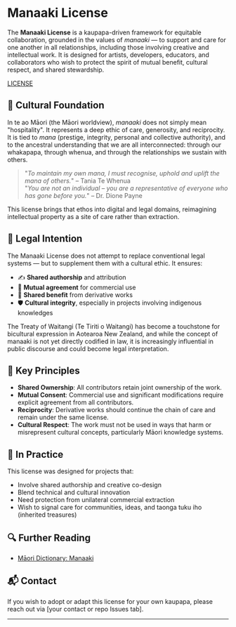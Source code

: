 # Manaaki License

The **Manaaki License** is a kaupapa-driven framework for equitable collaboration, grounded in the values of *manaaki* — to support  and care for one another in all relationships, including those involving creative and intellectual work. It is designed for artists, developers, educators, and collaborators who wish to protect the spirit of mutual benefit, cultural respect, and shared stewardship.

<!-- link to the license itself -->
[LICENSE](LICENSE.md)


## 🌿 Cultural Foundation

In te ao Māori (the Māori worldview), *manaaki* does not simply mean "hospitality". It represents a deep ethic of care, generosity, and reciprocity. It is tied to *mana* (prestige, integrity, personal and collective authority), and to the ancestral understanding that we are all interconnected: through our whakapapa, through whenua, and through the relationships we sustain with others.

> "*To maintain my own mana, I must recognise, uphold and uplift the mana of others.*" – Tania Te Whenua  
> "*You are not an individual – you are a representative of everyone who has gone before you.*" – Dr. Dione Payne

This license brings that ethos into digital and legal domains, reimagining intellectual property as a site of care rather than extraction.

## 📜 Legal Intention

The Manaaki License does not attempt to replace conventional legal systems — but to supplement them with a cultural ethic. It ensures:

- ✍️ **Shared authorship** and attribution
- 🤝 **Mutual agreement** for commercial use
- 🔁 **Shared benefit** from derivative works
- 🛡️ **Cultural integrity**, especially in projects involving indigenous knowledges

The Treaty of Waitangi (Te Tiriti o Waitangi) has become a touchstone for bicultural expression in Aotearoa New Zealand, and while the concept of manaaki is not yet directly codified in law, it is increasingly influential in public discourse and could become legal interpretation.

## 🌟 Key Principles

- **Shared Ownership**: All contributors retain joint ownership of the work.
- **Mutual Consent**: Commercial use and significant modifications require explicit agreement from all contributors.
- **Reciprocity**: Derivative works should continue the chain of care and remain under the same license.
- **Cultural Respect**: The work must not be used in ways that harm or misrepresent cultural concepts, particularly Māori knowledge systems.

## 📘 In Practice

This license was designed for projects that:

- Involve shared authorship and creative co-design
- Blend technical and cultural innovation
- Need protection from unilateral commercial extraction
- Wish to signal care for communities, ideas, and taonga tuku iho (inherited treasures)

## 🔍 Further Reading

 - [Māori Dictionary: Manaaki](https://maoridictionary.co.nz/word/3425)
<!-- would be great to improve this with some better references -->

## 📬 Contact

If you wish to adopt or adapt this license for your own kaupapa, please reach out via [your contact or repo Issues tab].

---

